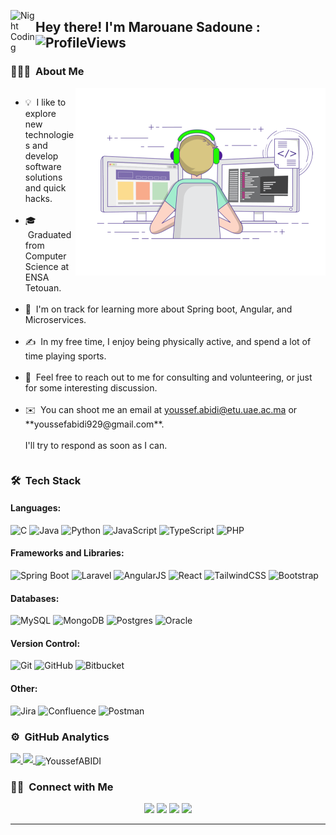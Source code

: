 
<img alt="Night Coding" src="./assets/Hand%20Wave.gif" width='40' align="left"/><h2>Hey there! I'm Marouane Sadoune : ![ProfileViews](https://komarev.com/ghpvc/?username=youssefabidi13&label=Profile%20views&color=0e75b6&style=flat)</h2>
### 👨🏻‍💻 &nbsp;About Me
<div style="display: flex; align-items: center;">
  <div style="flex: 1;">
    <img align="right" alt="Coding" width="400" src="https://raw.githubusercontent.com/devSouvik/devSouvik/master/gif3.gif">
    <ul>
      <li>💡 &nbsp;I like to explore new technologies and develop software solutions and quick hacks.</li><br>
      <li>🎓 &nbsp;Graduated from Computer Science at ENSA Tetouan.</li><br>
      <li>🌱 &nbsp;I'm on track for learning more about Spring boot, Angular, and Microservices.</li><br>
      <li>✍️ &nbsp;In my free time, I enjoy being physically active, and spend a lot of time playing sports.</li><br>
      <li>💬 &nbsp;Feel free to reach out to me for consulting and volunteering, or just for some interesting discussion.</li><br>
      <li>✉️ &nbsp;You can shoot me an email at <a href="youssef.abidi@etu.uae.ac.ma" >youssef.abidi@etu.uae.ac.ma</a> or **youssefabidi929@gmail.com**.</li><br>
    I'll try to respond as soon as I can.
    </ul>
<!-- 📄 &nbsp;Please have a look at my [Résumé](https://www.adityavsingh.com/resume.html) for more details about me. I'm open to feedback and suggestions! -->
  </div>
</div>

### 🛠 &nbsp;Tech Stack
#### Languages:
![C](https://img.shields.io/badge/c-%2300599C.svg?style=for-the-badge&logo=c&logoColor=white)
![Java](https://img.shields.io/badge/java-%23ED8B00.svg?style=for-the-badge&logo=openjdk&logoColor=white)
![Python](https://img.shields.io/badge/python-3670A0?style=for-the-badge&logo=python&logoColor=ffdd54)
![JavaScript](https://img.shields.io/badge/javascript-%23323330.svg?style=for-the-badge&logo=javascript&logoColor=%23F7DF1E)
![TypeScript](https://img.shields.io/badge/typescript-%23007ACC.svg?style=for-the-badge&logo=typescript&logoColor=white)
![PHP](https://img.shields.io/badge/php-%23777BB4.svg?style=for-the-badge&logo=php&logoColor=white)

#### Frameworks and Libraries:
![Spring Boot](https://img.shields.io/badge/SpringBoot-6DB33F?style=for-the-badge&logo=Spring&logoColor=white)
![Laravel](https://img.shields.io/badge/laravel-%23FF2D20.svg?style=for-the-badge&logo=laravel&logoColor=white)
![AngularJS](https://img.shields.io/badge/-Angular-000000?style=for-the-badge&logo=Angular&logoColor=red)
![React](https://img.shields.io/badge/react-%2320232a.svg?style=for-the-badge&logo=react&logoColor=%2361DAFB)
![TailwindCSS](https://img.shields.io/badge/tailwindcss-%2338B2AC.svg?style=for-the-badge&logo=tailwind-css&logoColor=white)
![Bootstrap](https://img.shields.io/badge/bootstrap-%238511FA.svg?style=for-the-badge&logo=bootstrap&logoColor=white)

#### Databases:
![MySQL](https://img.shields.io/badge/mysql-%2300f.svg?style=for-the-badge&logo=mysql&logoColor=white)
![MongoDB](https://img.shields.io/badge/MongoDB-%234ea94b.svg?style=for-the-badge&logo=mongodb&logoColor=white)
![Postgres](https://img.shields.io/badge/postgres-%23316192.svg?style=for-the-badge&logo=postgresql&logoColor=white)
![Oracle](https://img.shields.io/badge/Oracle-F80000?style=for-the-badge&logo=oracle&logoColor=white)

#### Version Control:
![Git](https://img.shields.io/badge/git-%23F05033.svg?style=for-the-badge&logo=git&logoColor=white)
![GitHub](https://img.shields.io/badge/github-%23121011.svg?style=for-the-badge&logo=github&logoColor=white)
![Bitbucket](https://img.shields.io/badge/bitbucket-%230047B3.svg?style=for-the-badge&logo=bitbucket&logoColor=white)

#### Other:
![Jira](https://img.shields.io/badge/jira-%230A0FFF.svg?style=for-the-badge&logo=jira&logoColor=white)
![Confluence](https://img.shields.io/badge/confluence-%23172BF4.svg?style=for-the-badge&logo=confluence&logoColor=white)
![Postman](https://img.shields.io/badge/Postman-FF6C37?style=for-the-badge&logo=postman&logoColor=white)


### ⚙️ &nbsp;GitHub Analytics
<p align="left">
<a href="https://github.com/youssefabidi13">
  <img height="180em" src="https://github-readme-stats-eight-theta.vercel.app/api/top-langs/?username=youssefabidi13&layout=compact&langs_count=8&theme=algolia"/>
  <img height="180em" src="https://github-readme-stats-eight-theta.vercel.app/api?username=youssefabidi13&show_icons=true&theme=algolia&include_all_commits=true&count_private=true"/>
</a>
<img align="center" src="https://github-readme-streak-stats.herokuapp.com/?user=youssefabidi13&theme=dark&background=0d1117&date_format=M%20j%5B%2C%20Y%5D" alt="YoussefABIDI" />
</p>

### 🤝🏻 &nbsp;Connect with Me

<p align="center">
<!-- <a href="https://www.adityavsingh.com"><img src="https://img.shields.io/badge/-adityavsingh.com-3423A6?style=flat&logo=Google-Chrome&logoColor=white"/></a> -->
<a href="https://www.linkedin.com/in/abidi-youssef-98a9b2217/"><img src="https://img.shields.io/badge/-Youssef%20ABIDI-0077B5?style=flat&logo=Linkedin&logoColor=white"/></a>
<a href="mailto:youssefabidi929@gmail.com"><img src="https://img.shields.io/badge/-youssefabidi929@gmail.com-E4405F?style=flat&logo=Gmail&logoColor=white"/></a>
<a href="https://www.instagram.com/youssef___abidi/"><img src="https://img.shields.io/badge/-@ABIDI%20Youssef-E4405F?style=flat&logo=Instagram&logoColor=white"/></a>
<a href="https://www.facebook.com/profile.php?id=100088518896125"><img src="https://img.shields.io/badge/-@ABIDI%20Youssef-1877F2?style=flat&logo=Facebook&logoColor=white"/></a>
</p>  
 
-----
  
  

